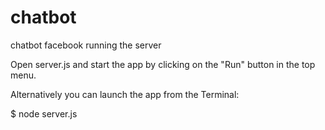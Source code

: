 # chatbot
chatbot facebook
running the server

Open server.js and start the app by clicking on the "Run" button in the top menu.

Alternatively you can launch the app from the Terminal:

$ node server.js
